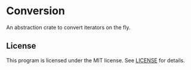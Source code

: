 # Conversion
An abstraction crate to convert iterators on the fly.

## License
This program is licensed under the MIT license.
See [LICENSE](https://github.com/watcol/conversion/blob/main/LICENSE) for details.
